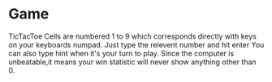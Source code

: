 # Game
TicTacToe
Cells are numbered 1 to 9 which corresponds directly with keys on your keyboards numpad.
Just type the relevent number and hit enter
You can also type hint when it's your turn to play.
Since the computer is unbeatable,it means your win statistic will never show anything other than 0.
